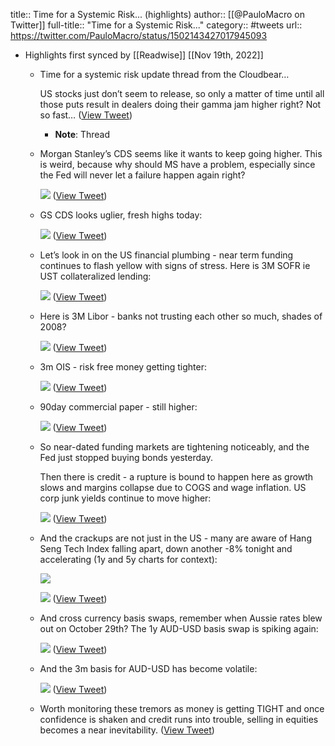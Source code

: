 title:: Time for a Systemic Risk... (highlights)
author:: [[@PauloMacro on Twitter]]
full-title:: "Time for a Systemic Risk..."
category:: #tweets
url:: https://twitter.com/PauloMacro/status/1502143427017945093

- Highlights first synced by [[Readwise]] [[Nov 19th, 2022]]
	- Time for a systemic risk update thread from the Cloudbear…
	  
	  US stocks just don’t seem to release, so only a matter of time until all those puts result in dealers doing their gamma jam higher right? Not so fast… ([View Tweet](https://twitter.com/PauloMacro/status/1502143427017945093))
		- **Note**: Thread
	- Morgan Stanley’s CDS seems like it wants to keep going higher. This is weird, because why should MS have a problem, especially since the Fed will never let a failure happen again right? 
	  
	  ![](https://pbs.twimg.com/media/FNivfcvXoAAcYXd.jpg) ([View Tweet](https://twitter.com/PauloMacro/status/1502143433166761984))
	- GS CDS looks uglier, fresh highs today: 
	  
	  ![](https://pbs.twimg.com/media/FNivftZWYAMwpMG.jpg) ([View Tweet](https://twitter.com/PauloMacro/status/1502143437658898433))
	- Let’s look in on the US financial plumbing - near term funding continues to flash yellow with signs of stress. Here is 3M SOFR ie UST collateralized lending: 
	  
	  ![](https://pbs.twimg.com/media/FNivf9cWYAQBMPi.jpg) ([View Tweet](https://twitter.com/PauloMacro/status/1502143441857306624))
	- Here is 3M Libor - banks not trusting each other so much, shades of 2008? 
	  
	  ![](https://pbs.twimg.com/media/FNivgP3XEAERbXp.jpg) ([View Tweet](https://twitter.com/PauloMacro/status/1502143447112851457))
	- 3m OIS - risk free money getting tighter: 
	  
	  ![](https://pbs.twimg.com/media/FNivgguXMAEvC4D.jpg) ([View Tweet](https://twitter.com/PauloMacro/status/1502143451412017152))
	- 90day commercial paper - still higher: 
	  
	  ![](https://pbs.twimg.com/media/FNivgwzXIAEg01N.jpg) ([View Tweet](https://twitter.com/PauloMacro/status/1502143455149146112))
	- So near-dated funding markets are tightening noticeably, and the Fed just stopped buying bonds yesterday.
	  
	  Then there is credit - a rupture is bound to happen here as growth slows and margins collapse due to COGS and wage inflation. US corp junk yields continue to move higher: 
	  
	  ![](https://pbs.twimg.com/media/FNivg_uXsAUFHRN.jpg) ([View Tweet](https://twitter.com/PauloMacro/status/1502143459934838786))
	- And the crackups are not just in the US - many are aware of Hang Seng Tech Index falling apart, down another -8% tonight and accelerating (1y and 5y charts for context): 
	  
	  ![](https://pbs.twimg.com/media/FNivhTjWUAE7qdg.jpg) 
	  
	  ![](https://pbs.twimg.com/media/FNivhT9X0AAEIW2.jpg) ([View Tweet](https://twitter.com/PauloMacro/status/1502143464821174275))
	- And cross currency basis swaps, remember when Aussie rates blew out on October 29th? The 1y AUD-USD basis swap is spiking again: 
	  
	  ![](https://pbs.twimg.com/media/FNivhlpWYAEzc4A.jpg) ([View Tweet](https://twitter.com/PauloMacro/status/1502143469728448513))
	- And the 3m basis for AUD-USD has become volatile: 
	  
	  ![](https://pbs.twimg.com/media/FNivh1QX0AE7NnV.jpg) ([View Tweet](https://twitter.com/PauloMacro/status/1502143474128273408))
	- Worth monitoring these tremors as money is getting TIGHT and once confidence is shaken and credit runs into trouble, selling in equities becomes a near inevitability. ([View Tweet](https://twitter.com/PauloMacro/status/1502143475852230656))